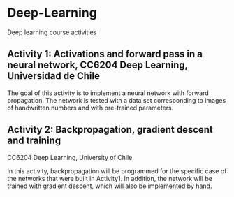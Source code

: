 # Deep-Learning
 Deep learning course activities

## Activity 1: Activations and forward pass in a neural network, CC6204 Deep Learning, Universidad de Chile

The goal of this activity is to implement a neural network with forward propagation. The network is tested with a data set corresponding to images of handwritten numbers and with pre-trained parameters.  




## Activity 2: Backpropagation, gradient descent and training
CC6204 Deep Learning, University of Chile

In this activity, backpropagation will be programmed for the specific case of the networks that were built in Activity1. In addition, the network will be trained with gradient descent, which will also be implemented by hand.
